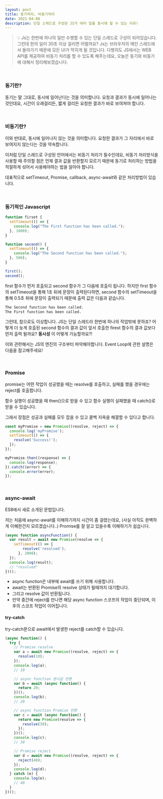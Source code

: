 ```yaml
---
layout: post
title: 동기처리, 비동기처리
date: 2021-04-08
description: 단일 스레드로 구성된 JS가 여러 일을 동시에 할 수 있는 이유!
---
```


> 💡 Js는 한번에 하나의 일만 수행할 수 있는 단일 스레드로 구성이 되어있습니다.
그런데 한의 일이 30초 이상 걸리면 어떨까요? Js는 브라우저의 메인 스레드에서 돌아가기 때문에 모든 UI가 막히게 될 것입니다.
다행히도 JS에서는 WEB API를 제공하여 비동기 처리를 할 수 있도록 해주는데요, 오늘은 동기와 비동기에 대해서 정리해보겠습니다.

<br />

### 동기란?
동기는 말 그대로, 동시에 일어난다는 것을 의미합니다.
요청과 결과가 동시에 일어나는 것인데요, 시간이 오래걸리든, 짧게 걸리든 요청한 결과가 바로 보여져야 합니다.

<br />

### 비동기란?
이와 반대로, 동시에 일어나지 않는 것을 의미합니다.
요청한 결과가 그 자리에서 바로 보여지지 않는다는 것을 약속합니다.

이처럼 단일 스레드로 구성된 언어에서는 비동기 처리가 필수인데요,
비동기 처리방식을 사용할 때 주의할 점은 언제 결과 값을 반환할지 모르기 때문에 동기로 처리하는 방법을 적절하게 섞어서 사용해야하는 법을 알아야 합니다.

대표적으로 setTimeout, Promise, callback, async-await와 같은 처리방법이 있습니다.

<!-- 사실 저는 setTimeout, async-await를 많이 사용해서 Promise, callback을 제대로 사용해보지 못했기 때문에 연습이 더 필요할 것 같습니다. -->

<br />

### 동기적인 Javascript
```javascript
function firset {
  setTimeout(() => {
    console.log("The First function has been called.");
  }, 1000);
}

function second() {
  setTimeout(() => {
    console.log("The Second function has been called.");
  }, 500);
}

first();
second();
```

first 함수가 먼저 호출되고 second 함수가 그 다음에 호출이 됩니다.
하지만 first 함수의 setTimeout을 통해 1초 뒤에 문장이 출력된다하면,
second 함수의 setTimeout을 통해 0.5초 뒤에 문장이 출력되기 때문에 출력 값은 다음과 같습니다.

```bash
The Second function has been called.
The First function has been called.
```

그런데, 참으로도 이상합니다. JS는 단일 스레드라 한번에 하나의 작업밖에 못하죠?
어떻게 더 늦게 호출된 second 함수의 결과 값이 앞서 호출한 firest 함수의 결과 값보다 먼저 출력 될까요?
**동시성** 이 어떻게 가능할까요?!

이와 관련해서는 JS의 엔진의 구조부터 파악해야합니다.
Event Loop에 관한 설명은 다음을 참고해주세요!

<br />

### Promise
promise는 어떤 작업이 성공했을 때는 resolve를 호출하고,
실패를 했을 경우에는 reject를 호출합니다.

함수 실행이 성공했을 때 then()으로 받을 수 있고
함수 실행이 실패했을 때 catch()로 받을 수 있습니다.

그래서 장점은 성공과 실패를 모두 잡을 수 있고 콜백 지옥을 해결할 수 있다고 합니다.

```javascript
const myPromise = new Promise((resolve, reject) => {
  console.log('myPromise');
  setTimeout(() => {
    resolve('Success!');
  });
});

myPromise.then((response) => {
  console.log(response);
}).catch((error) => {
  console.error(error);
});
```

<br />

### async-await
ES8에서 새로 소개된 문법입니다.

저는 처음에 async-await를 이해하기까지 시간이 좀 걸렸는데요, (사실 아직도 완벽하게 이해한건지 모르겠습니다..)
Promise를 잘 알고 있을수록 이해하기가 쉽습니다.
```javascript
(async function asyncFunction() {
  var result = await new Promise(resolve => {
    setTimeout(() => {
        resolve('resolved');
      }, 2000);
  });
  console.log(result);
  // "resolved"
})();
```

<ul>
  <li>async function은 내부에 await를 쓰기 위해 사용합니다.</li>
  <li>await는 반환된 Promise의 resolve 상태가 될때까지 대기합니다.</li>
  <li>그리고 resolve 값이 반환됩니다.</li>
  <li>만약 중간에 reject를 만나면 해당 async function 스코프의 작업이 중단되며, 이후의 스코프 작업이 이어집니다.</li>
</ul>

#### try-catch
try-catch문으로 await에서 발생한 reject를 catch할 수 있습니다.

```javascript
(async function() {
  try {
    // Promise resolve
    var a = await new Promise((resolve, reject) => {
      resolve(10);
    });
    console.log(a);
    // 10

    // async function 원시값 반환
    var b = await (async function() {
      return 20;
    })();
    console.log(b);
    // 20

    // async function Promise 반환
    var c = await (async function() {
      return new Promise(resolve => {
        resolve(30);
      });
    })();
    console.log(c);
    // 30

    // Promise reject
    var d = await new Promise((resolve, reject) => {
      reject(40);
    });
    console.log(d);
  } catch (e) {
    console.log(e);
    // 40
  }
})();
```
